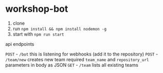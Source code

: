 # workshop-bot

1. clone
2. run `npm install && npm install nodemon -g`
3. start with `npm run start`

api endpoints

`POST` - `/bot` this is listening for webhooks (add it to the repository)
`POST` - `/team/new` creates new team required `team_name` and `repository_url` parameters in body as JSON
`GET` - `/team` lists all existing teams
